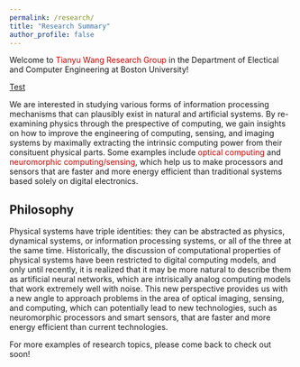 ```yaml
---
permalink: /research/
title: "Research Summary"
author_profile: false
---
```


Welcome to <span style="color: #cc0000;">Tianyu Wang Research Group</span> in the Department of Electical and Computer Engineering at Boston University!

<A href="#philosophy">Test</A>

We are interested in studying various forms of information processing mechanisms that can plausibly exist in natural and artificial systems. By re-examining physics through the prespective of computing, we gain insights on how to improve the engineering of computing, sensing, and imaging systems by maximally extracting the intrinsic computing power from their consituent physical parts. Some examples include <span style="color: #cc0000;">optical computing</span> and <span style="color: #cc0000;">neuromorphic computing/sensing</span>, which help us to make processors and sensors that are faster and more energy efficient than traditional systems based solely on digital electronics.


## Philosophy ##

Physical systems have triple identities: they can be abstracted as physics, dynamical systems, or information processing systems, or all of the three at the same time. Historically, the discussion of computational properties of physical systems have been restricted to digital computing models, and only until recently, it is realized that it may be more natural to describe them as artificial neural networks, which are intrisically analog computing models that work extremely well with noise. This new perspective provides us with a new angle to approach problems in the area of optical imaging, sensing, and computing, which can potentially lead to new technologies, such as neuromorphic processors and smart sensors, that are faster and more energy efficient than current technologies.

For more examples of research topics, please come back to check out soon!
